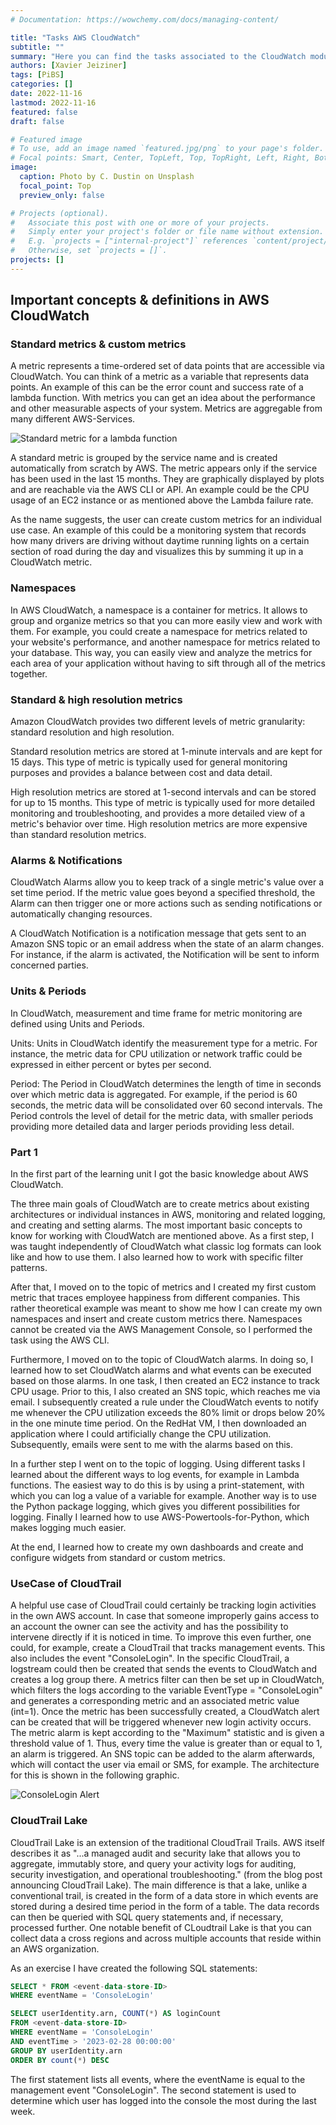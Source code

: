 ```yaml
---
# Documentation: https://wowchemy.com/docs/managing-content/

title: "Tasks AWS CloudWatch"
subtitle: ""
summary: "Here you can find the tasks associated to the CloudWatch module."
authors: [Xavier Jeiziner]
tags: [PiBS]
categories: []
date: 2022-11-16
lastmod: 2022-11-16
featured: false
draft: false

# Featured image
# To use, add an image named `featured.jpg/png` to your page's folder.
# Focal points: Smart, Center, TopLeft, Top, TopRight, Left, Right, BottomLeft, Bottom, BottomRight.
image:
  caption: Photo by C. Dustin on Unsplash
  focal_point: Top
  preview_only: false

# Projects (optional).
#   Associate this post with one or more of your projects.
#   Simply enter your project's folder or file name without extension.
#   E.g. `projects = ["internal-project"]` references `content/project/deep-learning/index.md`.
#   Otherwise, set `projects = []`.
projects: []
---
```

## Important concepts & definitions in AWS CloudWatch
### Standard metrics & custom metrics
A metric represents a time-ordered set of data points that are accessible via CloudWatch. You can think of a metric as a variable that represents data points. An example of this can be the error count and success rate of a lambda function. With metrics you can get an idea about the performance and other measurable aspects of your system. Metrics are aggregable from many different AWS-Services.

![Standard metric for a lambda function](success-lambda.jpg "<b>Standard metric for a lambda function | </b>Screenshot from LAB-Account")

A standard metric is grouped by the service name and is created automatically from scratch by AWS. The metric appears only if the service has been used in the last 15 months. They are graphically displayed by plots and are reachable via the AWS CLI or API. An example could be the CPU usage of an EC2 instance or as mentioned above the Lambda failure rate.

As the name suggests, the user can create custom metrics for an individual use case. An example of this could be a monitoring system that records how many drivers are driving without daytime running lights on a certain section of road during the day and visualizes this by summing it up in a CloudWatch metric.

### Namespaces
In AWS CloudWatch, a namespace is a container for metrics. It allows to group and organize metrics so that you can more easily view and work with them. For example, you could create a namespace for metrics related to your website's performance, and another namespace for metrics related to your database. This way, you can easily view and analyze the metrics for each area of your application without having to sift through all of the metrics together.

### Standard & high resolution metrics
Amazon CloudWatch provides two different levels of metric granularity: standard resolution and high resolution.
 
Standard resolution metrics are stored at 1-minute intervals and are kept for 15 days. This type of metric is typically used for general monitoring purposes and provides a balance between cost and data detail.
 
High resolution metrics are stored at 1-second intervals and can be stored for up to 15 months. This type of metric is typically used for more detailed monitoring and troubleshooting, and provides a more detailed view of a metric's behavior over time. High resolution metrics are more expensive than standard resolution metrics.

### Alarms & Notifications
CloudWatch Alarms allow you to keep track of a single metric's value over a set time period. If the metric value goes beyond a specified threshold, the Alarm can then trigger one or more actions such as sending notifications or automatically changing resources.

A CloudWatch Notification is a notification message that gets sent to an Amazon SNS topic or an email address when the state of an alarm changes. For instance, if the alarm is activated, the Notification will be sent to inform concerned parties.


### Units & Periods  
In CloudWatch, measurement and time frame for metric monitoring are defined using Units and Periods.

Units: Units in CloudWatch identify the measurement type for a metric. For instance, the metric data for CPU utilization or network traffic could be expressed in either percent or bytes per second.

Period: The Period in CloudWatch determines the length of time in seconds over which metric data is aggregated. For example, if the period is 60 seconds, the metric data will be consolidated over 60 second intervals. The Period controls the level of detail for the metric data, with smaller periods providing more detailed data and larger periods providing less detail.

### Part 1
In the first part of the learning unit I got the basic knowledge about AWS CloudWatch.

The three main goals of CloudWatch are to create metrics about existing architectures or individual instances in AWS, monitoring and related logging, and creating and setting alarms.
The most important basic concepts to know for working with CloudWatch are mentioned above. As a first step, I was taught independently of CloudWatch what classic log formats can look like and how to use them. I also learned how to work with specific filter patterns.

After that, I moved on to the topic of metrics and I created my first custom metric that traces employee happiness from different companies. This rather theoretical example was meant to show me how I can create my own namespaces and insert and create custom metrics there. Namespaces cannot be created via the AWS Management Console, so I performed the task using the AWS CLI.

Furthermore, I moved on to the topic of CloudWatch alarms. In doing so, I learned how to set CloudWatch alarms and what events can be executed based on those alarms. In one task, I then created an EC2 instance to track CPU usage. Prior to this, I also created an SNS topic, which reaches me via email. I subsequently created a rule under the CloudWatch events to notify me whenever the CPU utilization exceeds the 80% limit or drops below 20% in the one minute time period. On the RedHat VM, I then downloaded an application where I could artificially change the CPU utilization. Subsequently, emails were sent to me with the alarms based on this.

In a further step I went on to the topic of logging. Using different tasks I learned about the different ways to log events, for example in Lambda functions. The easiest way to do this is by using a print-statement, with which you can log a value of a variable for example. Another way is to use the Python package logging, which gives you different possibilities for logging. Finally I learned how to use AWS-Powertools-for-Python, which makes logging much easier.

At the end, I learned how to create my own dashboards and create and configure widgets from standard or custom metrics.

### UseCase of CloudTrail
A helpful use case of CloudTrail could certainly be tracking login activities in the own AWS account. In case that someone improperly gains access to an account the owner can see the activity and has the possibility to intervene directly if it is noticed in time. To improve this even further, one could, for example, create a CloudTrail that tracks management events. This also includes the event "ConsoleLogin". In the specific CloudTrail, a logstream could then be created that sends the events to CloudWatch and creates a log group there. A metrics filter can then be set up in CloudWatch, which filters the logs according to the variable EventType = "ConsoleLogin" and generates a corresponding metric and an associated metric value (int=1). Once the metric has been successfully created, a CloudWatch alert can be created that will be triggered whenever new login activity occurs. The metric alarm is kept according to the "Maximum" statistic and is given a threshold value of 1. Thus, every time the value is greater than or equal to 1, an alarm is triggered. An SNS topic can be added to the alarm afterwards, which will contact the user via email or SMS, for example. The architecture for this is shown in the following graphic.

![ConsoleLogin Alert](console-logins.jpg "Create an Console Login Alert with AWS-Cloudtrail, -CloudWatch and -SNS")

### CloudTrail Lake
CloudTrail Lake is an extension of the traditional CloudTrail Trails. AWS itself describes it as "...a managed audit and security lake that allows you to aggregate, immutably store, and query your activity logs for auditing, security investigation, and operational troubleshooting." (from the blog post announcing CloudTrail Lake). The main difference is that a lake, unlike a conventional trail, is created in the form of a data store in which events are stored during a desired time period in the form of a table. The data records can then be queried with SQL query statements and, if necessary, processed further. One notable benefit of CLoudtrail Lake is that you can collect data a cross regions and across multiple accounts that reside within an AWS organization.

As an exercise I have created the following SQL statements:

```sql
SELECT * FROM <event-data-store-ID>
WHERE eventName = 'ConsoleLogin'
```

```sql
SELECT userIdentity.arn, COUNT(*) AS loginCount
FROM <event-data-store-ID>
WHERE eventName = 'ConsoleLogin'
AND eventTime > '2023-02-28 00:00:00'
GROUP BY userIdentity.arn
ORDER BY count(*) DESC
```

The first statement lists all events, where the eventName is equal to the management event "ConsoleLogin".
The second statement is used to determine which user has logged into the console the most during the last week.

</p><br>
<p></p>
